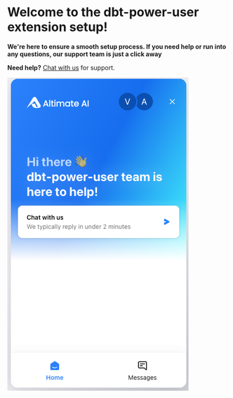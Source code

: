 # Welcome to the dbt-power-user extension setup!

**We're here to ensure a smooth setup process. If you need help or run into any questions, our support team is just a click away**

**Need help?** [Chat with us](https://app.myaltimate.com/contactus) for support.

[![Chat with us for support](./images/contact_us.png)](https://app.myaltimate.com/contactus)
